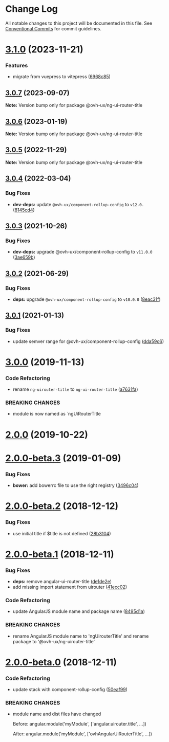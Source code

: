 # Change Log

All notable changes to this project will be documented in this file.
See [Conventional Commits](https://conventionalcommits.org) for commit guidelines.

# [3.1.0](https://github.com/ovh/manager/compare/@ovh-ux/ng-ui-router-title@3.0.7...@ovh-ux/ng-ui-router-title@3.1.0) (2023-11-21)


### Features

* migrate from vuepress to vitepress ([6968c85](https://github.com/ovh/manager/commit/6968c85f00e19c41bc240abb37a50e9dacf9c5e5))





## [3.0.7](https://github.com/ovh/manager/compare/@ovh-ux/ng-ui-router-title@3.0.6...@ovh-ux/ng-ui-router-title@3.0.7) (2023-09-07)

**Note:** Version bump only for package @ovh-ux/ng-ui-router-title





## [3.0.6](https://github.com/ovh/manager/compare/@ovh-ux/ng-ui-router-title@3.0.5...@ovh-ux/ng-ui-router-title@3.0.6) (2023-01-19)

**Note:** Version bump only for package @ovh-ux/ng-ui-router-title





## [3.0.5](https://github.com/ovh/manager/compare/@ovh-ux/ng-ui-router-title@3.0.4...@ovh-ux/ng-ui-router-title@3.0.5) (2022-11-29)

**Note:** Version bump only for package @ovh-ux/ng-ui-router-title





## [3.0.4](https://github.com/ovh/manager/compare/@ovh-ux/ng-ui-router-title@3.0.3...@ovh-ux/ng-ui-router-title@3.0.4) (2022-03-04)


### Bug Fixes

* **dev-deps:** update `@ovh-ux/component-rollup-config` to `v12.0.` ([8145cd4](https://github.com/ovh/manager/commit/8145cd44a34cec071db4b5267182705625951077))



## [3.0.3](https://github.com/ovh/manager/compare/@ovh-ux/ng-ui-router-title@3.0.2...@ovh-ux/ng-ui-router-title@3.0.3) (2021-10-26)


### Bug Fixes

* **dev-deps:** upgrade @ovh-ux/component-rollup-config to `v11.0.0` ([3ae659b](https://github.com/ovh/manager/commit/3ae659bea59244fd5660375b9dac52055cc374b0))



## [3.0.2](https://github.com/ovh/manager/compare/@ovh-ux/ng-ui-router-title@3.0.1...@ovh-ux/ng-ui-router-title@3.0.2) (2021-06-29)


### Bug Fixes

* **deps:** upgrade `@ovh-ux/component-rollup-config` to `v10.0.0` ([8eac31f](https://github.com/ovh/manager/commit/8eac31f81e46d1570c131cf55788d6435842ab6d))



## [3.0.1](https://github.com/ovh/manager/compare/@ovh-ux/ng-ui-router-title@3.0.0...@ovh-ux/ng-ui-router-title@3.0.1) (2021-01-13)


### Bug Fixes

* update semver range for @ovh-ux/component-rollup-config ([dda59c6](https://github.com/ovh/manager/commit/dda59c6b71cb4ad9ab98f06a0bf995a7eb45a1d9))



# [3.0.0](https://github.com/ovh/manager/compare/@ovh-ux/ng-ui-router-title@2.0.0...@ovh-ux/ng-ui-router-title@3.0.0) (2019-11-13)


### Code Refactoring

* rename `ng-uirouter-title` to `ng-ui-router-title` ([a7631fa](https://github.com/ovh/manager/commit/a7631fac619f9052cac9ab7770bc31b8631b8285))


### BREAKING CHANGES

* module is now named as `ngUiRouterTitle



# [2.0.0](https://github.com/ovh-ux/ng-uirouter-title/compare/v2.0.0-beta.3...v2.0.0) (2019-10-22)



# [2.0.0-beta.3](https://github.com/ovh-ux/ng-uirouter-title/compare/v2.0.0-beta.2...v2.0.0-beta.3) (2019-01-09)


### Bug Fixes

* **bower:** add bowerrc file to use the right registry ([3496c04](https://github.com/ovh-ux/ng-uirouter-title/commit/3496c04))



# [2.0.0-beta.2](https://github.com/ovh-ux/ng-uirouter-title/compare/v2.0.0-beta.1...v2.0.0-beta.2) (2018-12-12)


### Bug Fixes

* use initial title if $title is not defined ([28b3104](https://github.com/ovh-ux/ng-uirouter-title/commit/28b3104))



# [2.0.0-beta.1](https://github.com/ovh-ux/ng-uirouter-title/compare/v2.0.0-beta.0...v2.0.0-beta.1) (2018-12-11)


### Bug Fixes

* **deps:** remove angular-ui-router-title ([de1de2e](https://github.com/ovh-ux/ng-uirouter-title/commit/de1de2e))
* add missing import statement from uirouter ([41ecc02](https://github.com/ovh-ux/ng-uirouter-title/commit/41ecc02))


### Code Refactoring

* update AngularJS module name and package name ([8495d1a](https://github.com/ovh-ux/ng-uirouter-title/commit/8495d1a))


### BREAKING CHANGES

* rename AngularJS module name to 'ngUirouterTitle' and rename package to '@ovh-ux/ng-uirouter-title'



# [2.0.0-beta.0](https://github.com/ovh-ux/angular-uirouter-title/compare/v1.0.4...v2.0.0-beta.0) (2018-12-11)


### Code Refactoring

* update stack with component-rollup-config ([50eaf99](https://github.com/ovh-ux/angular-uirouter-title/commit/50eaf99))


### BREAKING CHANGES

* module name and dist files have changed

    Before:
    angular.module('myModule', ['angular.uirouter.title', ...])

    After:
    angular.module('myModule', ['ovhAngularUiRouterTitle', ...])

